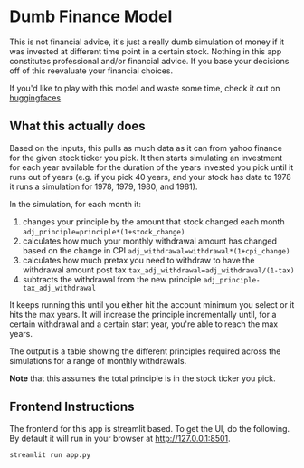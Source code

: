 # Dumb Finance Model

This is not financial advice, it's just a really dumb simulation of money if it was invested at different time point in a certain stock. Nothing in this app constitutes professional and/or financial advice. If you base your decisions off of this reevaluate your financial choices.

If you'd like to play with this model and waste some time, check it out on [huggingfaces](https://huggingface.co/spaces/djemec/dumb-finance-model)


## What this actually does
Based on the inputs, this pulls as much data as it can from yahoo finance for the given stock ticker you pick. It then starts simulating an investment for each year available for the duration of the years invested you pick until it runs out of years (e.g. if you pick 40 years, and your stock has data to 1978 it runs a simulation for 1978, 1979, 1980, and 1981). 

In the simulation, for each month it:
1. changes your principle by the amount that stock changed each month `adj_principle=principle*(1+stock_change)`
2. calculates how much your monthly withdrawal amount has changed based on the change in CPI `adj_withdrawal=withdrawal*(1+cpi_change)`
3. calculates how much pretax you need to withdraw to have the withdrawal amount post tax `tax_adj_withdrawal=adj_withdrawal/(1-tax)`
4. subtracts the withdrawal from the new principle `adj_principle-tax_adj_withdrawal`


It keeps running this until you either hit the account minimum you select or it hits the max years. It will increase the principle incrementally until, for a certain withdrawal and a certain start year, you're able to reach the max years.  

The output is a table showing the different principles required across the simulations for a range of monthly withdrawals.

**Note** that this assumes the total principle is in the stock ticker you pick. 


## Frontend Instructions
The frontend for this app is streamlit based. To get the UI, do the following. By default it will run in your browser at http://127.0.0.1:8501.

`streamlit run app.py`